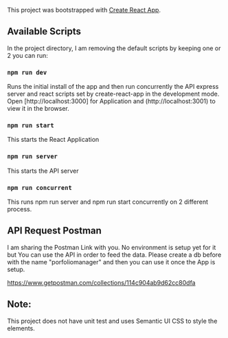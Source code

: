 This project was bootstrapped with [Create React App](https://github.com/facebook/create-react-app).

## Available Scripts

In the project directory, I am removing the default scripts by keeping one or 2 you can run: 

### `npm run dev`

Runs the initial install of the app and then run concurrently the API express server and react scripts set by create-react-app in the development mode.<br>
Open [http://localhost:3000] for Application and (http://localhost:3001) to view it in the browser.

### `npm run start`
This starts the React Application

### `npm run server`
This starts the API server

### `npm run concurrent`
This runs npm run server and npm run start concurrently on 2 different process.


## API Request Postman
I am sharing the Postman Link with you. No environment is setup yet for it but You can use the API in order to feed the data. Please create a db before with the name "porfoliomanager" and then you can use it once the App is setup.

https://www.getpostman.com/collections/114c904ab9d62cc80dfa 


## Note: 
This project does not have unit test and uses Semantic UI CSS to style the elements.
